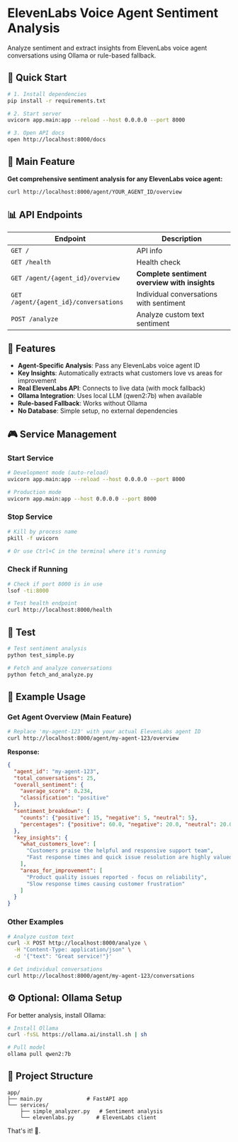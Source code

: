 # ElevenLabs Voice Agent Sentiment Analysis

Analyze sentiment and extract insights from ElevenLabs voice agent conversations using Ollama or rule-based fallback.

## 🚀 Quick Start

```bash
# 1. Install dependencies
pip install -r requirements.txt

# 2. Start server
uvicorn app.main:app --reload --host 0.0.0.0 --port 8000

# 3. Open API docs
open http://localhost:8000/docs
```

## 🎯 Main Feature

**Get comprehensive sentiment analysis for any ElevenLabs voice agent:**

```bash
curl http://localhost:8000/agent/YOUR_AGENT_ID/overview
```

## 📊 API Endpoints

| Endpoint | Description |
|----------|-------------|
| `GET /` | API info |
| `GET /health` | Health check |
| `GET /agent/{agent_id}/overview` | **Complete sentiment overview with insights** |
| `GET /agent/{agent_id}/conversations` | Individual conversations with sentiment |
| `POST /analyze` | Analyze custom text sentiment |

## 🔧 Features

- **Agent-Specific Analysis**: Pass any ElevenLabs voice agent ID
- **Key Insights**: Automatically extracts what customers love vs areas for improvement
- **Real ElevenLabs API**: Connects to live data (with mock fallback)
- **Ollama Integration**: Uses local LLM (qwen2:7b) when available
- **Rule-based Fallback**: Works without Ollama
- **No Database**: Simple setup, no external dependencies

## 🎮 Service Management

### Start Service
```bash
# Development mode (auto-reload)
uvicorn app.main:app --reload --host 0.0.0.0 --port 8000

# Production mode
uvicorn app.main:app --host 0.0.0.0 --port 8000
```

### Stop Service
```bash
# Kill by process name
pkill -f uvicorn

# Or use Ctrl+C in the terminal where it's running
```

### Check if Running
```bash
# Check if port 8000 is in use
lsof -ti:8000

# Test health endpoint
curl http://localhost:8000/health
```

## 🧪 Test

```bash
# Test sentiment analysis
python test_simple.py

# Fetch and analyze conversations
python fetch_and_analyze.py
```

## 📝 Example Usage

### Get Agent Overview (Main Feature)
```bash
# Replace 'my-agent-123' with your actual ElevenLabs agent ID
curl http://localhost:8000/agent/my-agent-123/overview
```

**Response:**
```json
{
  "agent_id": "my-agent-123",
  "total_conversations": 25,
  "overall_sentiment": {
    "average_score": 0.234,
    "classification": "positive"
  },
  "sentiment_breakdown": {
    "counts": {"positive": 15, "negative": 5, "neutral": 5},
    "percentages": {"positive": 60.0, "negative": 20.0, "neutral": 20.0}
  },
  "key_insights": {
    "what_customers_love": [
      "Customers praise the helpful and responsive support team",
      "Fast response times and quick issue resolution are highly valued"
    ],
    "areas_for_improvement": [
      "Product quality issues reported - focus on reliability",
      "Slow response times causing customer frustration"
    ]
  }
}
```

### Other Examples
```bash
# Analyze custom text
curl -X POST http://localhost:8000/analyze \
  -H "Content-Type: application/json" \
  -d '{"text": "Great service!"}'

# Get individual conversations
curl http://localhost:8000/agent/my-agent-123/conversations
```

## ⚙️ Optional: Ollama Setup

For better analysis, install Ollama:

```bash
# Install Ollama
curl -fsSL https://ollama.ai/install.sh | sh

# Pull model
ollama pull qwen2:7b
```

## 📁 Project Structure

```
app/
├── main.py              # FastAPI app
└── services/
    ├── simple_analyzer.py   # Sentiment analysis
    └── elevenlabs.py       # ElevenLabs client
```

That's it! 🎉.
